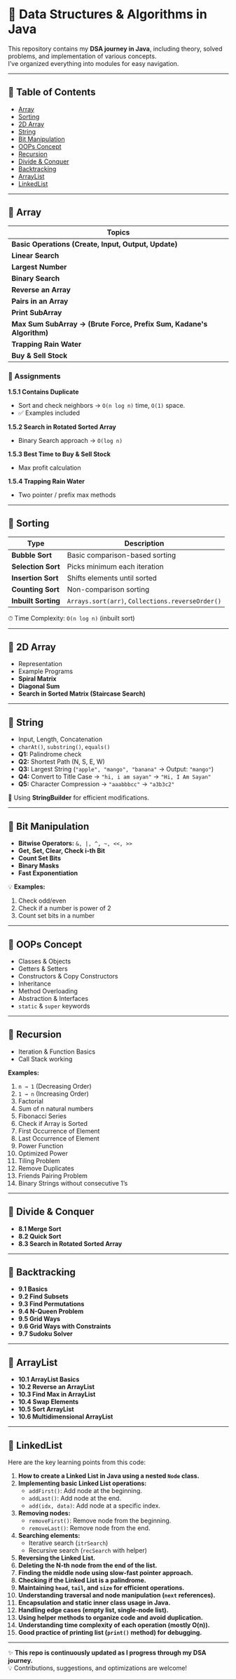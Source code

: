 # 🚀 Data Structures & Algorithms in Java  

This repository contains my **DSA journey in Java**, including theory, solved problems, and implementation of various concepts.  
I’ve organized everything into modules for easy navigation.  

---

## 📌 Table of Contents  
- [Array](#-array)  
- [Sorting](#-sorting)  
- [2D Array](#-2d-array)  
- [String](#-string)  
- [Bit Manipulation](#-bit-manipulation)  
- [OOPs Concept](#-oops-concept)  
- [Recursion](#-recursion)  
- [Divide & Conquer](#-divide--conquer)  
- [Backtracking](#-backtracking)  
- [ArrayList](#-arraylist)  
- [LinkedList](#-linkedlist)  

---

## 🔹 Array  
| Topics |
|--------|
| **Basic Operations (Create, Input, Output, Update)** |
| **Linear Search** |
| **Largest Number** |
| **Binary Search** |
| **Reverse an Array** |
| **Pairs in an Array** |
| **Print SubArray** |
| **Max Sum SubArray → (Brute Force, Prefix Sum, Kadane's Algorithm)** |
| **Trapping Rain Water** |
| **Buy & Sell Stock** |

### 📘 Assignments  
**1.5.1 Contains Duplicate**  
- Sort and check neighbors → `O(n log n)` time, `O(1)` space.  
- ✅ Examples included  

**1.5.2 Search in Rotated Sorted Array**  
- Binary Search approach → `O(log n)`  

**1.5.3 Best Time to Buy & Sell Stock**  
- Max profit calculation  

**1.5.4 Trapping Rain Water**  
- Two pointer / prefix max methods  

---

## 🔹 Sorting  
| Type | Description |
|------|-------------|
| **Bubble Sort** | Basic comparison-based sorting |
| **Selection Sort** | Picks minimum each iteration |
| **Insertion Sort** | Shifts elements until sorted |
| **Counting Sort** | Non-comparison sorting |
| **Inbuilt Sorting** | `Arrays.sort(arr)`, `Collections.reverseOrder()` |

⏱ Time Complexity: `O(n log n)` (inbuilt sort)  

---

## 🔹 2D Array  
- Representation  
- Example Programs  
- **Spiral Matrix**  
- **Diagonal Sum**  
- **Search in Sorted Matrix (Staircase Search)**  

---

## 🔹 String  
- Input, Length, Concatenation  
- `charAt()`, `substring()`, `equals()`  
- **Q1:** Palindrome check  
- **Q2:** Shortest Path (N, S, E, W)  
- **Q3:** Largest String (`"apple", "mango", "banana"` → Output: `"mango"`)  
- **Q4:** Convert to Title Case → `"hi, i am sayan"` → `"Hi, I Am Sayan"`  
- **Q5:** Character Compression → `"aaabbbcc"` → `"a3b3c2"`  

🔹 Using **StringBuilder** for efficient modifications.  

---

## 🔹 Bit Manipulation  
- **Bitwise Operators:** `&, |, ^, ~, <<, >>`  
- **Get, Set, Clear, Check i-th Bit**  
- **Count Set Bits**  
- **Binary Masks**  
- **Fast Exponentiation**  

💡 **Examples:**  
1. Check odd/even  
2. Check if a number is power of 2  
3. Count set bits in a number  

---

## 🔹 OOPs Concept  
- Classes & Objects  
- Getters & Setters  
- Constructors & Copy Constructors  
- Inheritance  
- Method Overloading  
- Abstraction & Interfaces  
- `static` & `super` keywords  

---

## 🔹 Recursion  
- Iteration & Function Basics  
- Call Stack working  

**Examples:**  
1. `n → 1` (Decreasing Order)  
2. `1 → n` (Increasing Order)  
3. Factorial  
4. Sum of n natural numbers  
5. Fibonacci Series  
6. Check if Array is Sorted  
7. First Occurrence of Element  
8. Last Occurrence of Element  
9. Power Function  
10. Optimized Power  
11. Tiling Problem  
12. Remove Duplicates  
13. Friends Pairing Problem  
14. Binary Strings without consecutive 1’s  

---

## 🔹 Divide & Conquer  
- **8.1 Merge Sort**  
- **8.2 Quick Sort**  
- **8.3 Search in Rotated Sorted Array**  

---

## 🔹 Backtracking  
- **9.1 Basics**  
- **9.2 Find Subsets**  
- **9.3 Find Permutations**  
- **9.4 N-Queen Problem**  
- **9.5 Grid Ways**  
- **9.6 Grid Ways with Constraints**  
- **9.7 Sudoku Solver**  

---

## 🔹 ArrayList  
- **10.1 ArrayList Basics**  
- **10.2 Reverse an ArrayList**  
- **10.3 Find Max in ArrayList**  
- **10.4 Swap Elements**  
- **10.5 Sort ArrayList**  
- **10.6 Multidimensional ArrayList**  

---

## 🔹 LinkedList  
Here are the key learning points from this code:

1. **How to create a Linked List in Java using a nested `Node` class.**  
2. **Implementing basic Linked List operations:**  
   - `addFirst()`: Add node at the beginning.  
   - `addLast()`: Add node at the end.  
   - `add(idx, data)`: Add node at a specific index.  
3. **Removing nodes:**  
   - `removeFirst()`: Remove node from the beginning.  
   - `removeLast()`: Remove node from the end.  
4. **Searching elements:**  
   - Iterative search (`itrSearch`)  
   - Recursive search (`recSearch` with helper)  
5. **Reversing the Linked List.**  
6. **Deleting the N-th node from the end of the list.**  
7. **Finding the middle node using slow-fast pointer approach.**  
8. **Checking if the Linked List is a palindrome.**  
9. **Maintaining `head`, `tail`, and `size` for efficient operations.**  
10. **Understanding traversal and node manipulation (`next` references).**  
11. **Encapsulation and static inner class usage in Java.**  
12. **Handling edge cases (empty list, single-node list).**  
13. **Using helper methods to organize code and avoid duplication.**  
14. **Understanding time complexity of each operation (mostly O(n)).**  
15. **Good practice of printing list (`print()` method) for debugging.**  

---

✨ **This repo is continuously updated as I progress through my DSA journey.**  
💡 Contributions, suggestions, and optimizations are welcome!  
